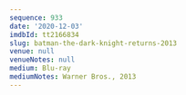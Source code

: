 ```yaml
---
sequence: 933
date: '2020-12-03'
imdbId: tt2166834
slug: batman-the-dark-knight-returns-2013
venue: null
venueNotes: null
medium: Blu-ray
mediumNotes: Warner Bros., 2013
---
```


